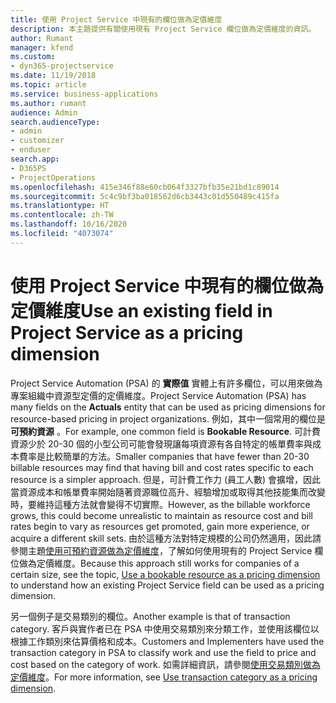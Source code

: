 ```yaml
---
title: 使用 Project Service 中現有的欄位做為定價維度
description: 本主題提供有關使用現有 Project Service 欄位做為定價維度的資訊。
author: Rumant
manager: kfend
ms.custom:
- dyn365-projectservice
ms.date: 11/19/2018
ms.topic: article
ms.service: business-applications
ms.author: rumant
audience: Admin
search.audienceType:
- admin
- customizer
- enduser
search.app:
- D365PS
- ProjectOperations
ms.openlocfilehash: 415e346f88e60cb064f3327bfb35e21bd1c89014
ms.sourcegitcommit: 5c4c9bf3ba018562d6cb3443c01d550489c415fa
ms.translationtype: HT
ms.contentlocale: zh-TW
ms.lasthandoff: 10/16/2020
ms.locfileid: "4073074"
---
```

# <a name="use-an-existing-field-in-project-service-as-a-pricing-dimension"></a><span data-ttu-id="84ae6-103">使用 Project Service 中現有的欄位做為定價維度</span><span class="sxs-lookup"><span data-stu-id="84ae6-103">Use an existing field in Project Service as a pricing dimension</span></span>

<span data-ttu-id="84ae6-104">Project Service Automation (PSA) 的 **實際值** 實體上有許多欄位，可以用來做為專案組織中資源型定價的定價維度。</span><span class="sxs-lookup"><span data-stu-id="84ae6-104">Project Service Automation (PSA) has many fields on the **Actuals** entity that can be used as pricing dimensions for resource-based pricing in project organizations.</span></span> <span data-ttu-id="84ae6-105">例如，其中一個常用的欄位是 **可預約資源** 。</span><span class="sxs-lookup"><span data-stu-id="84ae6-105">For example, one common field is **Bookable Resource**.</span></span> <span data-ttu-id="84ae6-106">可計費資源少於 20-30 個的小型公司可能會發現讓每項資源有各自特定的帳單費率與成本費率是比較簡單的方法。</span><span class="sxs-lookup"><span data-stu-id="84ae6-106">Smaller companies that have fewer than 20-30 billable resources may find that having bill and cost rates specific to each resource is a simpler approach.</span></span> <span data-ttu-id="84ae6-107">但是，可計費工作力 (員工人數) 會擴增，因此當資源成本和帳單費率開始隨著資源職位高升、經驗增加或取得其他技能集而改變時，要維持這種方法就會變得不切實際。</span><span class="sxs-lookup"><span data-stu-id="84ae6-107">However, as the billable workforce grows, this could become unrealistic to maintain as resource cost and bill rates begin to vary as resources get promoted, gain more experience, or acquire a different skill sets.</span></span> <span data-ttu-id="84ae6-108">由於這種方法對特定規模的公司仍然適用，因此請參閱主題[使用可預約資源做為定價維度](bookable-resource-pricing-dimension.md)，了解如何使用現有的 Project Service 欄位做為定價維度。</span><span class="sxs-lookup"><span data-stu-id="84ae6-108">Because this approach still works for companies of a certain size, see the topic, [Use a bookable resource as a pricing dimension](bookable-resource-pricing-dimension.md) to understand how an existing Project Service field can be used as a pricing dimension.</span></span>

<span data-ttu-id="84ae6-109">另一個例子是交易類別的欄位。</span><span class="sxs-lookup"><span data-stu-id="84ae6-109">Another example is that of transaction category.</span></span> <span data-ttu-id="84ae6-110">客戶與實作者已在 PSA 中使用交易類別來分類工作，並使用該欄位以根據工作類別來估算價格和成本。</span><span class="sxs-lookup"><span data-stu-id="84ae6-110">Customers and Implementers have used the transaction category in PSA to classify work and use the field to price and cost based on the category of work.</span></span> <span data-ttu-id="84ae6-111">如需詳細資訊，請參閱[使用交易類別做為定價維度](transaction-category-pricing-dimension.md)。</span><span class="sxs-lookup"><span data-stu-id="84ae6-111">For more information, see [Use transaction category as a pricing dimension](transaction-category-pricing-dimension.md).</span></span>
